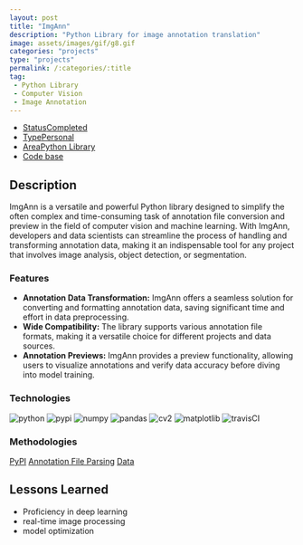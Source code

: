 ```yaml
---
layout: post
title: "ImgAnn"
description: "Python Library for image annotation translation"
image: assets/images/gif/g8.gif
categories: "projects"
type: "projects"
permalink: /:categories/:title
tag:
 - Python Library
 - Computer Vision
 - Image Annotation
---
```


<div id="main">
	<section id='second'>
		<div class="inner no-padding">
			<div class="tag-container">
                    <ul class="actions">
                        <li><a href="#" class="button special small disable">Status</a><a href="#" class="button small disable">Completed</a></li>
                        <li><a href="#" class="button special small disable">Type</a><a href="#" class="button small disable">Personal</a></li>
                        <li><a href="#" class="button special small disable">Area</a><a href="#" class="button small disable">Python Library</a></li>
						<li><a href="#" class="button special small disable"><i class="fab fa-github"></i></a><a href="https://github.com/nipdep/imgann" class="button small">Code base</a></li>
                    </ul>
            </div>
			<div>
				<h2>Description</h2>
				<p>ImgAnn is a versatile and powerful Python library designed to simplify the often complex and time-consuming task of annotation file conversion and preview in the field of computer vision and machine learning. With ImgAnn, developers and data scientists can streamline the process of handling and transforming annotation data, making it an indispensable tool for any project that involves image analysis, object detection, or segmentation.</p>
					<h3>Features</h3>
					<ul class='fa-ul'>
						<li><i class="fa-li fa fa-check-square"></i><b>Annotation Data Transformation:</b> ImgAnn offers a seamless solution for converting and formatting annotation data, saving significant time and effort in data preprocessing.</li>
						<li><i class="fa-li fa fa-check-square"></i><b>Wide Compatibility:</b> The library supports various annotation file formats, making it a versatile choice for different projects and data sources.</li>
						<li><i class="fa-li fa fa-check-square"></i><b>Annotation Previews:</b> ImgAnn provides a preview functionality, allowing users to visualize annotations and verify data accuracy before diving into model training.</li>
					</ul>
			</div>
			<div class="row">
				<div class="6u 12u$(small)">
					<h3>Technologies</h3>
					<div class='logos-container'>
						<img src="{% link assets/images/logos/python.png %}" alt="python" class="logos">
						<img src="{% link assets/images/logos/PyPI.png %}" alt="pypi" class="logos">
						<img src="{% link assets/images/logos/numpy.png %}" alt="numpy" class="logos">
						<img src="{% link assets/images/logos/pandas.png %}" alt="pandas" class="logos">
						<img src="{% link assets/images/logos/cv2.png %}" alt="cv2" class="logos">
						<img src="{% link assets/images/logos/matplotlib.png %}" alt="matplotlib" class="logos">
						<img src="{% link assets/images/logos/travisCI.png %}" alt="travisCI" class="logos">
					</div>
				</div>
				<div class="6u$ 12u$(small) ">
					<h3>Methodologies</h3>
					<p>
						<a href="#" class="button small disable">PyPI</a>
						<a href="#" class="button small disable">Annotation File Parsing</a>
						<a href="#" class="button small disable">Data</a>
					</p>
				</div>
			</div>
		</div>
	</section>
	<section id='third'>
		<div class="inner no-padding">
			<!-- <div>
				<h2>Project Visualization</h2>
				<div id="slider">  
					<div class="slides">  
					<img src="https://hhsbanner.com/wp-content/uploads/2019/03/victoria_falls-900x300.jpg" width="100%" />
					</div>
					<div class="slides">  
					<img src="https://blog.cognifit.com/wp-content/uploads/2019/11/hiking-900x300.jpg" width="100%" />
					</div>
					<div class="slides">  
					<img src="https://travelfree.info/wp-content/uploads/2018/02/croatia-waterfall-in-deep-forest-of-Cr-12755165-900x300.jpg" width="100%" />
					</div> 
					<div class="slides">  
					<img src="https://www.piemonturismo.it/site/wp-content/uploads/2014/07/13-laghi-grande.jpg" width="100%" />
					</div> 
					<div class="slides">  
					<img src="https://improvephotography.com/wp-content/uploads/2017/09/Julian-Baird-20170914-3-900px.jpg" width="100%" />
					</div>  
				</div>
				<script src="{{ site.baseurl }}assets/js/image_slider.js"></script>
			</div> -->
			<div>
				<h2>Lessons Learned</h2>
				<ul class='fa-ul'>
					<li><i class="fa-li fa fa-check-square"></i>Proficiency in deep learning</li>
					<li><i class="fa-li fa fa-check-square"></i>real-time image processing</li>
					<li><i class="fa-li fa fa-check-square"></i>model optimization</li>
				</ul>
			</div>
		</div>
	</section>
</div>



	


